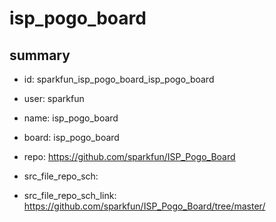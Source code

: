 # isp_pogo_board
 
## summary 
* id: sparkfun_isp_pogo_board_isp_pogo_board
* user: sparkfun
* name: isp_pogo_board
* board: isp_pogo_board
* repo: https://github.com/sparkfun/ISP_Pogo_Board



* src_file_repo_sch: 
* src_file_repo_sch_link: https://github.com/sparkfun/ISP_Pogo_Board/tree/master/






